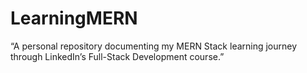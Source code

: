 # LearningMERN
“A personal repository documenting my MERN Stack learning journey through LinkedIn’s Full-Stack Development course.”
